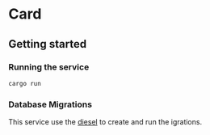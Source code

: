 # Card

## Getting started

### Running the service

```rust
cargo run
```

### Database Migrations

This service use the [diesel](https://diesel.rs/guides/getting-started/) to create and run the igrations.

